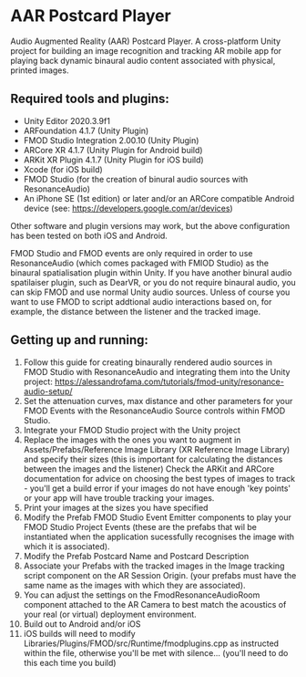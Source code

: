 # AAR Postcard Player

Audio Augmented Reality (AAR) Postcard Player. A cross-platform Unity project for building an image recognition and tracking AR mobile app for playing back dynamic binaural audio content associated with physical, printed images.

## Required tools and plugins:

* Unity Editor 2020.3.9f1
* ARFoundation 4.1.7 (Unity Plugin)
* FMOD Studio Integration 2.00.10 (Unity Plugin)
* ARCore XR 4.1.7 (Unity Plugin for Android build)
* ARKit XR Plugin 4.1.7 (Unity Plugin for iOS build)
* Xcode (for iOS build)
* FMOD Studio (for the creation of binural audio sources with ResonanceAudio)
* An iPhone SE (1st edition) or later and/or an ARCore compatible Android device (see: https://developers.google.com/ar/devices)

Other software and plugin versions may work, but the above configuration has been tested on both iOS and Android.

FMOD Studio and FMOD events are only required in order to use ResonanceAudio (which comes packaged with FMIOD Studio) as the binaural spatialisation plugin within Unity. If you have another binural audio spatilaiser plugin, such as DearVR, or you do not require binaural audio, you can skip FMOD and use normal Unity audio sources. Unless of course you want to use FMOD to script addtional audio interactions based on, for example, the distance between the listener and the tracked image.

## Getting up and running:

1. Follow this guide for creating binaurally rendered audio sources in FMOD Studio with ResonanceAudio and integrating them into the Unity project: https://alessandrofama.com/tutorials/fmod-unity/resonance-audio-setup/
2. Set the attenuation curves, max distance and other parameters for your FMOD Events with the ResonanceAudio Source controls within FMOD Studio.
3. Integrate your FMOD Studio project with the Unity project
4. Replace the images with the ones you want to augment in Assets/Prefabs/Reference Image Library (XR Reference Image Library) and specify their sizes (this is important for calculating the distances between the images and the listener) Check the ARKit and ARCore documentation for advice on choosing the best types of images to track - you'll get a build error if your images do not have enough 'key points' or your app will have trouble tracking your images.
5. Print your images at the sizes you have specified
6. Modify the Prefab FMOD Studio Event Emitter components to play your FMOD Studio Project Events (these are the prefabs that wil be instantiated when the application sucessfully recognises the image with which it is associated).
7. Modify the Prefab Postcard Name and Postcard Description
8. Associate your Prefabs with the tracked images in the Image tracking script component on the AR Session Origin. (your prefabs must have the same name as the images with which they are associated).
9. You can adjust the settings on the FmodResonanceAudioRoom component attached to the AR Camera to best match the acoustics of your real (or virtual) deployment environment.
10. Build out to Android and/or iOS
11. iOS builds will need to modify Libraries/Plugins/FMOD/src/Runtime/fmodplugins.cpp as instructed within the file, otherwise you'll be met with silence... (you'll need to do this each time you build)
